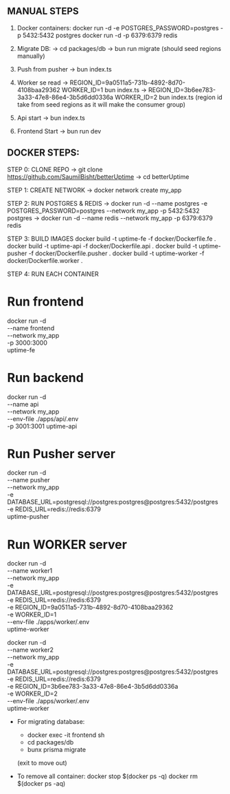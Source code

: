 ## MANUAL STEPS

1. Docker containers:
    docker run -d -e POSTGRES_PASSWORD=postgres -p 5432:5432 postgres
    docker run -d -p 6379:6379 redis

2. Migrate DB:
     -> cd packages/db 
     -> bun run migrate (should seed regions manually)   


3. Push from pusher
  -> bun index.ts

4. Worker se read
  -> REGION_ID=9a0511a5-731b-4892-8d70-4108baa29362 WORKER_ID=1 bun index.ts
  -> REGION_ID=3b6ee783-3a33-47e8-86e4-3b5d6dd0336a WORKER_ID=2 bun index.ts
  (region id take from seed regions as it will make the consumer group)
5. Api start
  -> bun index.ts

6. Frontend Start
  -> bun run dev

## DOCKER STEPS:

STEP 0: CLONE REPO
  -> git clone https://github.com/SaumilBisht/betterUptime
  -> cd betterUptime

STEP 1: CREATE NETWORK
  -> docker network create my_app  

STEP 2: RUN POSTGRES & REDIS
  -> docker run -d --name postgres -e  POSTGRES_PASSWORD=postgres --network my_app -p 5432:5432 postgres
  -> docker run -d --name redis --network my_app -p 6379:6379 redis

STEP 3: BUILD IMAGES
  docker build -t uptime-fe -f docker/Dockerfile.fe .
  docker build -t uptime-api -f docker/Dockerfile.api .
  docker build -t uptime-pusher -f docker/Dockerfile.pusher .
  docker build -t uptime-worker -f docker/Dockerfile.worker .

STEP 4: RUN EACH CONTAINER

# Run frontend
docker run -d \
  --name frontend \
  --network my_app \
  -p 3000:3000 \
  uptime-fe

# Run backend
docker run -d \
  --name api \
  --network my_app \
  --env-file ./apps/api/.env \
  -p 3001:3001 uptime-api


# Run Pusher server
docker run -d \
  --name pusher \
  --network my_app \
  -e DATABASE_URL=postgresql://postgres:postgres@postgres:5432/postgres \
  -e REDIS_URL=redis://redis:6379 \
  uptime-pusher

# Run WORKER server
docker run -d \
  --name worker1 \
  --network my_app \
  -e DATABASE_URL=postgresql://postgres:postgres@postgres:5432/postgres \
  -e REDIS_URL=redis://redis:6379 \
  -e REGION_ID=9a0511a5-731b-4892-8d70-4108baa29362 \
  -e WORKER_ID=1 \
  --env-file ./apps/worker/.env \
  uptime-worker

docker run -d \
  --name worker2 \
  --network my_app \
  -e DATABASE_URL=postgresql://postgres:postgres@postgres:5432/postgres \
  -e REDIS_URL=redis://redis:6379 \
  -e REGION_ID=3b6ee783-3a33-47e8-86e4-3b5d6dd0336a \
  -e WORKER_ID=2 \
  --env-file ./apps/worker/.env \
  uptime-worker
  
* For migrating database:
  - docker exec -it frontend sh
  - cd packages/db
  - bunx prisma migrate 

  (exit to move out)

* To remove all container:
    docker stop $(docker ps -q)
    docker rm $(docker ps -aq)
